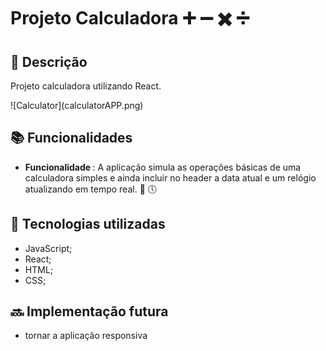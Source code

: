 # Projeto Calculadora :heavy_plus_sign: :heavy_minus_sign: :heavy_multiplication_x: :heavy_division_sign:


## :memo: Descrição
<p>Projeto calculadora utilizando React.</p>
![Calculator](calculatorAPP.png)

## :books: Funcionalidades
* <b>Funcionalidade </b>: A aplicação simula as operações básicas de uma calculadora simples e ainda incluir no header a data atual e um relógio atualizando em tempo real. 
:date: 
:clock5:

## :wrench: Tecnologias utilizadas
* JavaScript;
* React;
* HTML;
* CSS;


## :soon: Implementação futura
* tornar a aplicação responsiva


